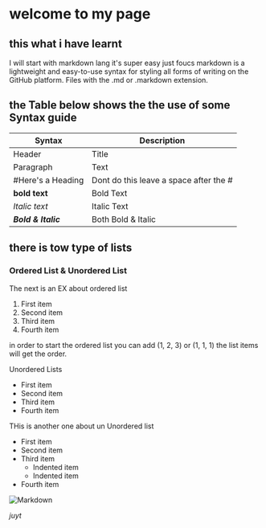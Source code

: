 > 



# welcome to my page
## this what i have learnt
I will start with markdown lang it's super easy just foucs
markdown is a lightweight and easy-to-use syntax for styling all forms of writing on the GitHub platform.
Files with the .md or      .markdown extension.



## the Table below shows the the use of some Syntax guide


Syntax | Description
------------ | -------------
Header | Title
Paragraph | Text
#Here's a Heading | Dont do this leave a space after the #
**bold text** | Bold Text
*Italic text* | Italic Text
***Bold & Italic*** | Both Bold & Italic



## there is tow type of lists 

### Ordered List & Unordered List
The next is an EX about ordered list 
1. First item
2. Second item
3. Third item
4. Fourth item

in order to start the ordered list you can add (1, 2, 3) or (1, 1, 1) the list items will get the order.


Unordered Lists
- First item
- Second item
- Third item
- Fourth item



THis is another one about un Unordered list
- First item
- Second item
- Third item
    - Indented item
    - Indented item
- Fourth item


![Markdown](https://d33v4339jhl8k0.cloudfront.net/docs/assets/545804d8e4b09c5ca72525ce/images/5bfffa1304286304a71cca67/file-HkUrvqZYBI.png)


*juyt*

